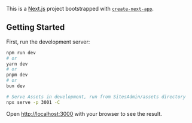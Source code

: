 This is a [Next.js](https://nextjs.org/) project bootstrapped with [`create-next-app`](https://github.com/vercel/next.js/tree/canary/packages/create-next-app).

## Getting Started

First, run the development server:

```bash
npm run dev
# or
yarn dev
# or
pnpm dev
# or
bun dev

# Serve Assets in development, run from SitesAdmin/assets directory
npx serve -p 3001 -C 
```

Open [http://localhost:3000](http://localhost:3000) with your browser to see the result.





